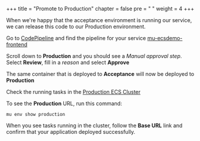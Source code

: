 +++
title = "Promote to Production"
chapter = false
pre = "<i class='fa fa-hand-o-right'></i> "
weight = 4
+++

When we're happy that the acceptance environment is running our service,
we can release this code to our Production environment.

Go to [CodePipeline](https://console.aws.amazon.com/codepipeline/home?region=us-east-1#/dashboard)
and find the pipeline for your service
[mu-ecsdemo-frontend](https://console.aws.amazon.com/codepipeline/home?region=us-east-1#/view/mu-ecsdemo-frontend)

Scroll down to **Production** and you should see a *Manual approval step*.
Select **Review**, fill in a _reason_ and select **Approve**

The same container that is deployed to **Acceptance** will now be deployed to **Production**

Check the running tasks in the [Production ECS Cluster](https://console.aws.amazon.com/ecs/home?region=us-east-1#/clusters/mu-environment-production/tasks)

To see the **Production** URL, run this command:
```
mu env show production
```
When you see tasks running in the cluster, follow the **Base URL** link and confirm that your application
deployed successfully.

